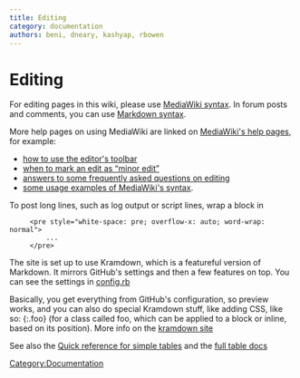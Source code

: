 ```yaml
---
title: Editing
category: documentation
authors: beni, dneary, kashyap, rbowen
---
```


# Editing

For editing pages in this wiki, please use [MediaWiki syntax](https://www.mediawiki.org/wiki/Help:Formatting). In forum posts and comments, you can use [Markdown syntax](//daringfireball.net/projects/markdown/syntax).

More help pages on using MediaWiki are linked on [MediaWiki's help pages](https://meta.wikimedia.org/wiki/Help:Editing#Editing_help), for example:

*   [how to use the editor's toolbar](https://meta.wikimedia.org/wiki/Help:Edit_toolbar)
*   [when to mark an edit as “minor edit”](https://meta.wikimedia.org/wiki/Help:Minor_edit)
*   [answers to some frequently asked questions on editing](https://meta.wikimedia.org/wiki/Help:Editing_FAQ)
*   [some usage examples of MediaWiki's syntax](https://meta.wikimedia.org/wiki/Help:Wikitext_examples).

To post long lines, such as log output or script lines, wrap a block in

         <pre style="white-space: pre; overflow-x: auto; word-wrap: normal">
             ...
         </pre>

The site is set up to use Kramdown, which is a featureful version of
Markdown. It mirrors GitHub's settings and then a few
features on top. You can see the settings in [config.rb](https://github.com/redhat-openstack/website/blob/master/config.rb#L22-L32)

Basically, you get everything from GitHub's configuration, so preview
works, and you can also do special Kramdown stuff, like adding CSS, like
so: {:.foo} (for a class called foo, which can be applied to a block or
inline, based on its position). More info on the [kramdown site](http://kramdown.gettalong.org/syntax.html#attribute-list-definitions)

See also the [Quick reference for simple tables](http://kramdown.gettalong.org/quickref.html#tables) and the [full table docs](http://kramdown.gettalong.org/syntax.html#tables)

<Category:Documentation>
